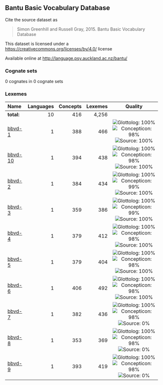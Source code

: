 ## Bantu Basic Vocabulary Database

Cite the source dataset as

> Simon Greenhill and Russell Gray, 2015. Bantu Basic Vocabulary Database

This dataset is licensed under a https://creativecommons.org/licenses/by/4.0/ license

Available online at http://language.psy.auckland.ac.nz/bantu/

### Cognate sets
0 cognates in 0 cognate sets

### Lexemes

Name | Languages | Concepts | Lexemes | Quality
:--- | ---:| ---:| ---:|:---:
**total:** | 10 | 416 | 4,256 | 
[bbvd-1](cldf/bbvd-1.csv) | 1 | 388 | 466 | ![Glottolog: 100%](https://img.shields.io/badge/Glottolog-100%25-brightgreen.svg "Glottolog: 100%") ![Concepticon: 98%](https://img.shields.io/badge/Concepticon-98%25-green.svg "Concepticon: 98%") ![Source: 100%](https://img.shields.io/badge/Source-100%25-brightgreen.svg "Source: 100%")
[bbvd-10](cldf/bbvd-10.csv) | 1 | 394 | 438 | ![Glottolog: 100%](https://img.shields.io/badge/Glottolog-100%25-brightgreen.svg "Glottolog: 100%") ![Concepticon: 98%](https://img.shields.io/badge/Concepticon-98%25-green.svg "Concepticon: 98%") ![Source: 100%](https://img.shields.io/badge/Source-100%25-brightgreen.svg "Source: 100%")
[bbvd-2](cldf/bbvd-2.csv) | 1 | 384 | 434 | ![Glottolog: 100%](https://img.shields.io/badge/Glottolog-100%25-brightgreen.svg "Glottolog: 100%") ![Concepticon: 99%](https://img.shields.io/badge/Concepticon-99%25-brightgreen.svg "Concepticon: 99%") ![Source: 100%](https://img.shields.io/badge/Source-100%25-brightgreen.svg "Source: 100%")
[bbvd-3](cldf/bbvd-3.csv) | 1 | 359 | 386 | ![Glottolog: 100%](https://img.shields.io/badge/Glottolog-100%25-brightgreen.svg "Glottolog: 100%") ![Concepticon: 99%](https://img.shields.io/badge/Concepticon-99%25-green.svg "Concepticon: 99%") ![Source: 100%](https://img.shields.io/badge/Source-100%25-brightgreen.svg "Source: 100%")
[bbvd-4](cldf/bbvd-4.csv) | 1 | 379 | 412 | ![Glottolog: 100%](https://img.shields.io/badge/Glottolog-100%25-brightgreen.svg "Glottolog: 100%") ![Concepticon: 98%](https://img.shields.io/badge/Concepticon-98%25-green.svg "Concepticon: 98%") ![Source: 100%](https://img.shields.io/badge/Source-100%25-brightgreen.svg "Source: 100%")
[bbvd-5](cldf/bbvd-5.csv) | 1 | 379 | 404 | ![Glottolog: 100%](https://img.shields.io/badge/Glottolog-100%25-brightgreen.svg "Glottolog: 100%") ![Concepticon: 98%](https://img.shields.io/badge/Concepticon-98%25-green.svg "Concepticon: 98%") ![Source: 100%](https://img.shields.io/badge/Source-100%25-brightgreen.svg "Source: 100%")
[bbvd-6](cldf/bbvd-6.csv) | 1 | 406 | 492 | ![Glottolog: 100%](https://img.shields.io/badge/Glottolog-100%25-brightgreen.svg "Glottolog: 100%") ![Concepticon: 98%](https://img.shields.io/badge/Concepticon-98%25-green.svg "Concepticon: 98%") ![Source: 100%](https://img.shields.io/badge/Source-100%25-brightgreen.svg "Source: 100%")
[bbvd-7](cldf/bbvd-7.csv) | 1 | 382 | 436 | ![Glottolog: 100%](https://img.shields.io/badge/Glottolog-100%25-brightgreen.svg "Glottolog: 100%") ![Concepticon: 98%](https://img.shields.io/badge/Concepticon-98%25-green.svg "Concepticon: 98%") ![Source: 0%](https://img.shields.io/badge/Source-0%25-red.svg "Source: 0%")
[bbvd-8](cldf/bbvd-8.csv) | 1 | 353 | 369 | ![Glottolog: 100%](https://img.shields.io/badge/Glottolog-100%25-brightgreen.svg "Glottolog: 100%") ![Concepticon: 98%](https://img.shields.io/badge/Concepticon-98%25-green.svg "Concepticon: 98%") ![Source: 0%](https://img.shields.io/badge/Source-0%25-red.svg "Source: 0%")
[bbvd-9](cldf/bbvd-9.csv) | 1 | 393 | 419 | ![Glottolog: 100%](https://img.shields.io/badge/Glottolog-100%25-brightgreen.svg "Glottolog: 100%") ![Concepticon: 98%](https://img.shields.io/badge/Concepticon-98%25-green.svg "Concepticon: 98%") ![Source: 0%](https://img.shields.io/badge/Source-0%25-red.svg "Source: 0%")